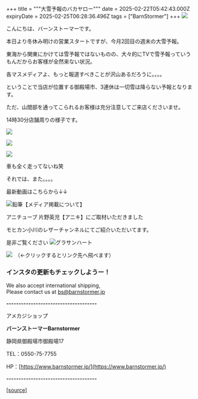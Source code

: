 +++
title = """大雪予報のバカヤロー"""
date = 2025-02-22T05:42:43.000Z
expiryDate = 2025-02-25T06:28:36.496Z
tags = ["BarnStormer"]
+++
[![](https://stat.ameba.jp/user_images/20231023/16/barnstormer-go/b2/03/p/o0420015015354743273.png)](https://ameblo.jp/barnstormer-go/entry-12825670498.html)

こんにちは、バーンストーマーです。

本日より冬休み明けの営業スタートですが、今月2回目の週末の大雪予報。

東海から関東にかけては雪予報ではないものの、大々的にTVで雪予報っていうもんだからお客様が全然来ない状況。

各マスメディアよ、もっと報道すべきことが沢山あるだろうに。。。。

ということで当店が位置する御殿場市、3連休は一切雪は降らない予報となります。

ただ、山間部を通ってこられるお客様は充分注意してご来店くださいませ。

14時30分店舗周りの様子です。

[![](https://stat.ameba.jp/user_images/20250222/14/barnstormer-go/aa/1a/j/o0466070015546988075.jpg)](https://stat.ameba.jp/user_images/20250222/14/barnstormer-go/aa/1a/j/o0466070015546988075.jpg)

[![](https://stat.ameba.jp/user_images/20250222/14/barnstormer-go/01/49/j/o0466070015546988077.jpg)](https://stat.ameba.jp/user_images/20250222/14/barnstormer-go/01/49/j/o0466070015546988077.jpg)

[![](https://stat.ameba.jp/user_images/20250222/14/barnstormer-go/4f/5e/j/o0466070015546988079.jpg)](https://stat.ameba.jp/user_images/20250222/14/barnstormer-go/4f/5e/j/o0466070015546988079.jpg)

車も全く走ってないね笑

それでは、また。。。。

最新動画はこちらから↓↓

![鉛筆](https://stat100.ameba.jp/blog/ucs/img/char/char3/519.png)【メディア掲載について】

アニチューブ 片野英児【アニキ】にご取材いただきました

モヒカン小川のレザーチャンネルにてご紹介いただいてます。

是非ご覧ください ![グラサンハート](https://stat100.ameba.jp/blog/ucs/img/char/char3/148.png)

[![](https://stat.ameba.jp/user_images/20230412/16/barnstormer-go/6a/23/p/o0108010815269242493.png)](https://www.instagram.com/barnstormer_daily/)　（←クリックするとリンク先へ飛べます）

### インスタの更新もチェックしようー！

We also accept international shipping,  
Please contact us at bs@barnstormer.jp

**\-------------------------------------**

アメカジショップ

**バーンストーマーBarnstormer**

静岡県御殿場市御殿場17

TEL：0550-75-7755

HP：[https://www.barnstormer.jp/](https://www.barnstormer.jp/)

**\-------------------------------------**

[[source]](https://ameblo.jp/barnstormer-go/entry-12887397373.html)
